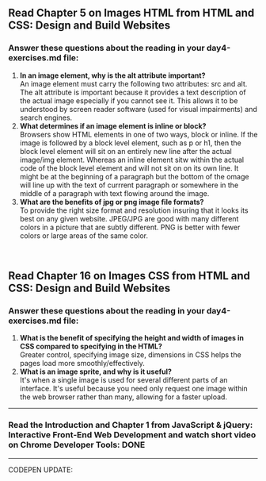 ## Read Chapter 5 on Images HTML from HTML and CSS: Design and Build Websites
### Answer these questions about the reading in your day4-exercises.md file:

1. __In an image element, why is the alt attribute important?__<br />
An image element must carry the following two attributes: src and alt. The alt attribute is important because it provides a text description of the actual image especially if you cannot see it. This allows it to be understood by screen reader software (used for visual impairments) and search engines.
2. __What determines if an image element is inline or block?__<br />
Browsers show HTML elements in one of two ways, block or inline. If the image is followed by a block level element, such as p or h1, then the block level element will sit on an entirely new line after the actual image/img element. Whereas an inline element sitw within the actual code of the block level element and will not sit on on its own line. It might be at the beginning of a paragraph but the bottom of the omage will line up with the text of currrent paragraph or somewhere in the middle of a paragraph with text flowing around the image.  
3. __What are the benefits of jpg or png image file formats?__
<br />To provide the right size format and resolution insuring that it looks its best on any given website. JPEG/JPG are good with many different colors in a picture that are subtly different. PNG is better with fewer colors or large areas of the same color.
<br />

## Read Chapter 16 on Images CSS from HTML and CSS: Design and Build Websites
### Answer these questions about the reading in your day4-exercises.md file:

1. __What is the benefit of specifying the height and width of images in CSS compared to specifying in the HTML?__<br />
Greater control, specifying  image size, dimensions in CSS helps the pages load more smoothly/effectively.
2. __What is an image sprite, and why is it useful?__<br />
It's when a single image is used for several different parts  of an interface. It's useful because you need only request one image within the web browser rather than many, allowing for a faster upload.

<hr />

### Read the Introduction and Chapter 1 from JavaScript & jQuery: Interactive Front-End Web Development and watch short video on Chrome Developer Tools: **DONE** 
<hr />
CODEPEN UPDATE:
